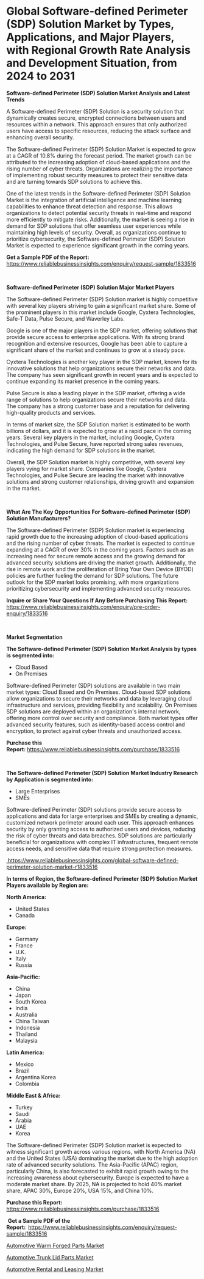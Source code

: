 <p><h1>Global Software-defined Perimeter (SDP) Solution Market by Types, Applications, and Major Players, with Regional Growth Rate Analysis and Development Situation, from 2024 to 2031</h1></p><p><strong>Software-defined Perimeter (SDP) Solution Market Analysis and Latest Trends</strong></p>
<p><p>A Software-defined Perimeter (SDP) Solution is a security solution that dynamically creates secure, encrypted connections between users and resources within a network. This approach ensures that only authorized users have access to specific resources, reducing the attack surface and enhancing overall security.</p><p>The Software-defined Perimeter (SDP) Solution Market is expected to grow at a CAGR of 10.8% during the forecast period. The market growth can be attributed to the increasing adoption of cloud-based applications and the rising number of cyber threats. Organizations are realizing the importance of implementing robust security measures to protect their sensitive data and are turning towards SDP solutions to achieve this.</p><p>One of the latest trends in the Software-defined Perimeter (SDP) Solution Market is the integration of artificial intelligence and machine learning capabilities to enhance threat detection and response. This allows organizations to detect potential security threats in real-time and respond more efficiently to mitigate risks. Additionally, the market is seeing a rise in demand for SDP solutions that offer seamless user experiences while maintaining high levels of security. Overall, as organizations continue to prioritize cybersecurity, the Software-defined Perimeter (SDP) Solution Market is expected to experience significant growth in the coming years.</p></p>
<p><strong>Get a Sample PDF of the Report:&nbsp;</strong> <a href="https://www.reliablebusinessinsights.com/enquiry/request-sample/1833516">https://www.reliablebusinessinsights.com/enquiry/request-sample/1833516</a></p>
<p>&nbsp;</p>
<p><strong>Software-defined Perimeter (SDP) Solution Major Market Players</strong></p>
<p><p>The Software-defined Perimeter (SDP) Solution market is highly competitive with several key players striving to gain a significant market share. Some of the prominent players in this market include Google, Cyxtera Technologies, Safe-T Data, Pulse Secure, and Waverley Labs.</p><p>Google is one of the major players in the SDP market, offering solutions that provide secure access to enterprise applications. With its strong brand recognition and extensive resources, Google has been able to capture a significant share of the market and continues to grow at a steady pace.</p><p>Cyxtera Technologies is another key player in the SDP market, known for its innovative solutions that help organizations secure their networks and data. The company has seen significant growth in recent years and is expected to continue expanding its market presence in the coming years.</p><p>Pulse Secure is also a leading player in the SDP market, offering a wide range of solutions to help organizations secure their networks and data. The company has a strong customer base and a reputation for delivering high-quality products and services.</p><p>In terms of market size, the SDP Solution market is estimated to be worth billions of dollars, and it is expected to grow at a rapid pace in the coming years. Several key players in the market, including Google, Cyxtera Technologies, and Pulse Secure, have reported strong sales revenues, indicating the high demand for SDP solutions in the market.</p><p>Overall, the SDP Solution market is highly competitive, with several key players vying for market share. Companies like Google, Cyxtera Technologies, and Pulse Secure are leading the market with innovative solutions and strong customer relationships, driving growth and expansion in the market.</p></p>
<p>&nbsp;</p>
<p><strong>What Are The Key Opportunities For Software-defined Perimeter (SDP) Solution Manufacturers?</strong></p>
<p><p>The Software-defined Perimeter (SDP) Solution market is experiencing rapid growth due to the increasing adoption of cloud-based applications and the rising number of cyber threats. The market is expected to continue expanding at a CAGR of over 30% in the coming years. Factors such as an increasing need for secure remote access and the growing demand for advanced security solutions are driving the market growth. Additionally, the rise in remote work and the proliferation of Bring Your Own Device (BYOD) policies are further fueling the demand for SDP solutions. The future outlook for the SDP market looks promising, with more organizations prioritizing cybersecurity and implementing advanced security measures.</p></p>
<p><strong>Inquire or Share Your Questions If Any Before Purchasing This Report:</strong> <a href="https://www.reliablebusinessinsights.com/enquiry/pre-order-enquiry/1833516">https://www.reliablebusinessinsights.com/enquiry/pre-order-enquiry/1833516</a></p>
<p>&nbsp;</p>
<p><strong>Market Segmentation</strong></p>
<p><strong>The Software-defined Perimeter (SDP) Solution Market Analysis by types is segmented into:</strong></p>
<p><ul><li>Cloud Based</li><li>On Premises</li></ul></p>
<p><p>Software-defined Perimeter (SDP) solutions are available in two main market types: Cloud Based and On Premises. Cloud-based SDP solutions allow organizations to secure their networks and data by leveraging cloud infrastructure and services, providing flexibility and scalability. On Premises SDP solutions are deployed within an organization's internal network, offering more control over security and compliance. Both market types offer advanced security features, such as identity-based access control and encryption, to protect against cyber threats and unauthorized access.</p></p>
<p><strong>Purchase this Report:&nbsp;</strong><a href="https://www.reliablebusinessinsights.com/purchase/1833516">https://www.reliablebusinessinsights.com/purchase/1833516</a></p>
<p>&nbsp;</p>
<p><strong>The Software-defined Perimeter (SDP) Solution Market Industry Research by Application is segmented into:</strong></p>
<p><ul><li>Large Enterprises</li><li>SMEs</li></ul></p>
<p><p>Software-defined Perimeter (SDP) solutions provide secure access to applications and data for large enterprises and SMEs by creating a dynamic, customized network perimeter around each user. This approach enhances security by only granting access to authorized users and devices, reducing the risk of cyber threats and data breaches. SDP solutions are particularly beneficial for organizations with complex IT infrastructures, frequent remote access needs, and sensitive data that require strong protection measures.</p></p>
<p><a href="https://www.reliablebusinessinsights.com/global-software-defined-perimeter-solution-market-r1833516">&nbsp;https://www.reliablebusinessinsights.com/global-software-defined-perimeter-solution-market-r1833516</a></p>
<p><strong>In terms of Region, the Software-defined Perimeter (SDP) Solution Market Players available by Region are:</strong></p>
<p>
    <p> <strong> North America: </strong>
        <ul>
            <li>United States</li>
            <li>Canada</li>
        </ul>
        </p> 
    <p> <strong> Europe: </strong>
        <ul>
            <li>Germany</li>
            <li>France</li>
            <li>U.K.</li>
            <li>Italy</li>
            <li>Russia</li>
        </ul>
        </p> 
    <p> <strong> Asia-Pacific: </strong>
        <ul>
            <li>China</li>
            <li>Japan</li>
            <li>South Korea</li>
            <li>India</li>
            <li>Australia</li>
            <li>China Taiwan</li>
            <li>Indonesia</li>
            <li>Thailand</li>
            <li>Malaysia</li>
        </ul>
        </p> 
    <p> <strong> Latin America: </strong>
        <ul>
            <li>Mexico</li>
            <li>Brazil</li>
            <li>Argentina Korea</li>
            <li>Colombia</li>
        </ul>
        </p> 
    <p> <strong> Middle East & Africa: </strong>
        <ul>
            <li>Turkey</li>
            <li>Saudi</li>
            <li>Arabia</li>
            <li>UAE</li>
            <li>Korea</li>
        </ul>
    </p>
    </p>
<p><p>The Software-defined Perimeter (SDP) Solution market is expected to witness significant growth across various regions, with North America (NA) and the United States (USA) dominating the market due to the high adoption rate of advanced security solutions. The Asia-Pacific (APAC) region, particularly China, is also forecasted to exhibit rapid growth owing to the increasing awareness about cybersecurity. Europe is expected to have a moderate market share. By 2025, NA is projected to hold 40% market share, APAC 30%, Europe 20%, USA 15%, and China 10%.</p></p>
<p><strong>Purchase this Report: </strong><a href="https://www.reliablebusinessinsights.com/purchase/1833516">https://www.reliablebusinessinsights.com/purchase/1833516</a></p>
<p>&nbsp;<strong>Get a Sample PDF of the Report:&nbsp;&nbsp;</strong><a href="https://www.reliablebusinessinsights.com/enquiry/request-sample/1833516">https://www.reliablebusinessinsights.com/enquiry/request-sample/1833516</a></p>
<p><strong></strong></p>
<p><p><a href="https://github.com/pennyaldbrittonh658/Market-Research-Report-List-1/blob/main/automotive-warm-forged-parts-market.md">Automotive Warm Forged Parts Market</a></p><p><a href="https://github.com/dmmanir420/Market-Research-Report-List-1/blob/main/automotive-trunk-lid-parts-market.md">Automotive Trunk Lid Parts Market</a></p><p><a href="https://github.com/gcimaudf65/Market-Research-Report-List-1/blob/main/automotive-rental-and-leasing-market.md">Automotive Rental and Leasing Market</a></p></p>